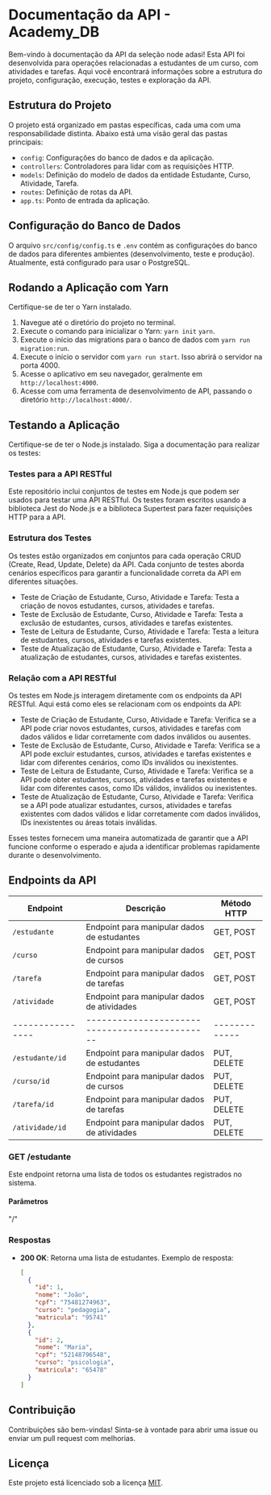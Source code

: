 # Documentação da API - Academy_DB

Bem-vindo à documentação da API da seleção node adasi! Esta API foi desenvolvida para operações relacionadas a estudantes de um curso, com atividades e tarefas. Aqui você encontrará informações sobre a estrutura do projeto, configuração, execução, testes e exploração da API.

## Estrutura do Projeto

O projeto está organizado em pastas específicas, cada uma com uma responsabilidade distinta. Abaixo está uma visão geral das pastas principais:

- `config`: Configurações do banco de dados e da aplicação.
- `controllers`: Controladores para lidar com as requisições HTTP.
- `models`: Definição do modelo de dados da entidade Estudante, Curso, Atividade, Tarefa.
- `routes`: Definição de rotas da API.
- `app.ts`: Ponto de entrada da aplicação.

## Configuração do Banco de Dados

O arquivo `src/config/config.ts` e `.env` contém as configurações do banco de dados para diferentes ambientes (desenvolvimento, teste e produção). Atualmente, está configurado para usar o PostgreSQL.

## Rodando a Aplicação com Yarn

Certifique-se de ter o Yarn instalado.

1. Navegue até o diretório do projeto no terminal.
2. Execute o comando para inicializar o Yarn: `yarn init` `yarn`.
3. Execute o início das migrations para o banco de dados com `yarn run migration:run`.
4. Execute o início o servidor com `yarn run start`. Isso abrirá o servidor na porta 4000.
5. Acesse o aplicativo em seu navegador, geralmente em `http://localhost:4000`.
6. Acesse com uma ferramenta de desenvolvimento de API, passando o diretório `http://localhost:4000/`.

## Testando a Aplicação

Certifique-se de ter o Node.js instalado. Siga a documentação para realizar os testes:

### Testes para a API RESTful

Este repositório inclui conjuntos de testes em Node.js que podem ser usados para testar uma API RESTful. Os testes foram escritos usando a biblioteca Jest do Node.js e a biblioteca Supertest para fazer requisições HTTP para a API.

### Estrutura dos Testes

Os testes estão organizados em conjuntos para cada operação CRUD (Create, Read, Update, Delete) da API. Cada conjunto de testes aborda cenários específicos para garantir a funcionalidade correta da API em diferentes situações.

- Teste de Criação de Estudante, Curso, Atividade e Tarefa: Testa a criação de novos estudantes, cursos, atividades e tarefas.
- Teste de Exclusão de Estudante, Curso, Atividade e Tarefa: Testa a exclusão de estudantes, cursos, atividades e tarefas existentes.
- Teste de Leitura de Estudante, Curso, Atividade e Tarefa: Testa a leitura de estudantes, cursos, atividades e tarefas existentes.
- Teste de Atualização de Estudante, Curso, Atividade e Tarefa: Testa a atualização de estudantes, cursos, atividades e tarefas existentes.

### Relação com a API RESTful

Os testes em Node.js interagem diretamente com os endpoints da API RESTful. Aqui está como eles se relacionam com os endpoints da API:

- Teste de Criação de Estudante, Curso, Atividade e Tarefa: Verifica se a API pode criar novos estudantes, cursos, atividades e tarefas com dados válidos e lidar corretamente com dados inválidos ou ausentes.
- Teste de Exclusão de Estudante, Curso, Atividade e Tarefa: Verifica se a API pode excluir estudantes, cursos, atividades e tarefas existentes e lidar com diferentes cenários, como IDs inválidos ou inexistentes.
- Teste de Leitura de Estudante, Curso, Atividade e Tarefa: Verifica se a API pode obter estudantes, cursos, atividades e tarefas existentes e lidar com diferentes casos, como IDs válidos, inválidos ou inexistentes.
- Teste de Atualização de Estudante, Curso, Atividade e Tarefa: Verifica se a API pode atualizar estudantes, cursos, atividades e tarefas existentes com dados válidos e lidar corretamente com dados inválidos, IDs inexistentes ou áreas totais inválidas.

Esses testes fornecem uma maneira automatizada de garantir que a API funcione conforme o esperado e ajuda a identificar problemas rapidamente durante o desenvolvimento.

## Endpoints da API

| Endpoint       | Descrição                                    | Método HTTP |
|----------------|----------------------------------------------|-------------|
| `/estudante`   | Endpoint para manipular dados de estudantes  | GET, POST   |
| `/curso`       | Endpoint para manipular dados de cursos      | GET, POST   |
| `/tarefa`      | Endpoint para manipular dados de tarefas     | GET, POST   |
| `/atividade`   | Endpoint para manipular dados de atividades  | GET, POST   |
|----------------|----------------------------------------------|-------------|
| `/estudante/id`| Endpoint para manipular dados de estudantes  | PUT, DELETE |
| `/curso/id`    | Endpoint para manipular dados de cursos      | PUT, DELETE |
| `/tarefa/id`   | Endpoint para manipular dados de tarefas     | PUT, DELETE |
| `/atividade/id`| Endpoint para manipular dados de atividades  | PUT, DELETE |

### GET /estudante

Este endpoint retorna uma lista de todos os estudantes registrados no sistema.

#### Parâmetros

"/"

### Respostas

- **200 OK**: Retorna uma lista de estudantes.
  Exemplo de resposta:
  ```json
  [
    {
      "id": 1,
      "nome": "João",
      "cpf": "75481274963",
      "curso": "pedagogia",
      "matricula": "95741"
    },
    {
      "id": 2,
      "nome": "Maria",
      "cpf": "52148796548",
      "curso": "psicologia",
      "matricula": "65478"
    }
  ]

## Contribuição

Contribuições são bem-vindas! Sinta-se à vontade para abrir uma issue ou enviar um pull request com melhorias.

## Licença

Este projeto está licenciado sob a licença [MIT](https://github.com/cancarlose/selecao-node-adasi/blob/main/LICENSE).